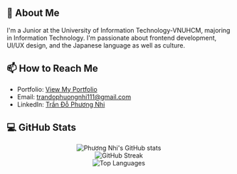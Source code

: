 ## 💫 About Me<br>
I'm a Junior at the University of Information Technology-VNUHCM, majoring in Information Technology. I'm passionate about frontend development, UI/UX design, and the Japanese language as well as culture.

## 📫 How to Reach Me
- Portfolio: [View My Portfolio](https://portfolio-780o.onrender.com/)
- Email: [trandophuongnhi111@gmail.com](mailto:trandophuongnhi111@gmail.com)
- LinkedIn: [Trần Đỗ Phương Nhi](https://www.linkedin.com/in/ph%C6%B0%C6%A1ng-nhi-tr%E1%BA%A7n-%C4%91%E1%BB%97-23051327b/)

## 💻 GitHub Stats
<div align="center">
    <img src="https://github-readme-stats.vercel.app/api?username=pnhitd&theme=default&hide_border=false&include_all_commits=false&count_private=false" alt="Phương Nhi's GitHub stats"/><br/>
    <img src="https://github-readme-streak-stats.herokuapp.com/?user=pnhitd&theme=default&hide_border=false" alt="GitHub Streak"/><br/>
    <img src="https://github-readme-stats.vercel.app/api/top-langs/?username=pnhitd&theme=default&hide_border=false&include_all_commits=true&count_private=true&layout=compact" alt="Top Languages"/>
</div>

